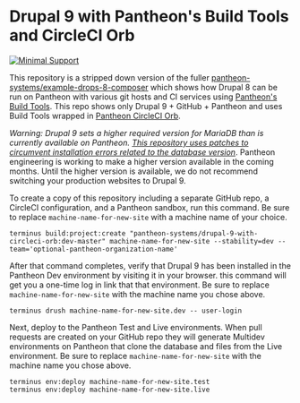# Drupal 9 with Pantheon's Build Tools and CircleCI Orb

[![Minimal Support](https://img.shields.io/badge/Pantheon-Minimal_Support-yellow?logo=pantheon&color=FFDC28)](https://pantheon.io/docs/oss-support-levels#minimal-support)

This repository is a stripped down version of the fuller [pantheon-systems/example-drops-8-composer](https://github.com/pantheon-systems/example-drops-8-composer) which shows how Drupal 8 can be run on Pantheon with various git hosts and CI services using [Pantheon's Build Tools](https://pantheon.io/docs/guides/build-tools). This repo shows only Drupal 9 + GitHub + Pantheon and uses Build Tools wrapped in [Pantheon CircleCI Orb](https://github.com/pantheon-systems/circleci-orb).


_Warning: Drupal 9 sets a higher required version for MariaDB than is currently available on Pantheon. [This repository uses patches to circumvent installation errors related to the database version](https://github.com/pantheon-systems/drupal-9-with-circleci-orb/blob/e86429c338ec3064965bc7a6bc7bd47ec0f03b81/composer.json#L44)_. Pantheon engineering is working to make a higher version available in the coming months. Until the higher version is available, we do not recommend switching your production websites to Drupal 9.

To create a copy of this repository including a separate GitHub repo, a CircleCI configuration, and a Pantheon sandbox, run this command. Be sure to replace `machine-name-for-new-site` with a machine name of your choice.

```
terminus build:project:create "pantheon-systems/drupal-9-with-circleci-orb:dev-master" machine-name-for-new-site --stability=dev --team='optional-pantheon-organization-name' 
```

After that command completes, verify that Drupal 9 has been installed in the Pantheon Dev environment by visiting it in your browser. this command will get you a one-time log in link that that environment. Be sure to replace `machine-name-for-new-site` with the machine name you chose above.

```
terminus drush machine-name-for-new-site.dev -- user-login
```

Next, deploy to the Pantheon Test and Live environments. When pull requests are created on your GitHub repo they will generate Multidev environments on Pantheon that clone the database and files from the Live environment. Be sure to replace `machine-name-for-new-site` with the machine name you chose above.


```
terminus env:deploy machine-name-for-new-site.test
terminus env:deploy machine-name-for-new-site.live
```
